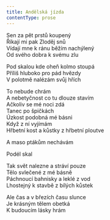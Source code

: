 ```yaml
---
title: Andělská jízda
contentType: prose
---
```


<section>

Sen za pět prstů koupený  
Říkají mi pak Zloděj snů  
Vídají mne k ránu běžím nachýlený  
Od svého dobra k svému zlu

Pod skalou kde oheň kolmo stoupá  
Příliš hluboko pro pád hvězdy  
V polotmě nalézám svůj hřích

To nebude chrám  
A nebetyčnost co tu dlouze stavím  
Ačkoliv se mé noci zdá  
Tanec po špičkách  
Úzkost podobná mé básni  
Když z ní vyjímám  
Hřbetní kost a kůstky z hřbetní ploutve

A maso ptákům nechávám

Podél skal

Tak svět nalezne a stráví pouze  
Tělo svlečené z mé básně  
Páchnoucí bahnisky a leklé z vod  
Lhostejný k stavbě z bílých kůstek

Ale čas a v březích času slunce  
Je krásným tělem obetká  
K budoucím lásky hrám

</section>
